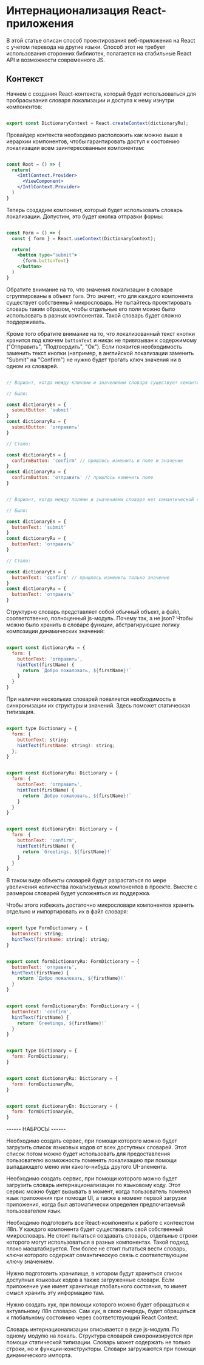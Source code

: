 # Интернационализация React-приложения

В этой статье описан способ проектирования веб-приложения на React с учетом перевода на другие языки. Способ этот не требует использования сторонних библиотек, полагается на стабильные React API и возможности современного JS.

## Контекст

Начнем с создания React-контекста, который будет использоваться для пробрасывания словаря локализации и доступа к нему изнутри компонентов:

```js

export const DictionaryContext = React.createContext(dictionaryRu);

```

Провайдер контекста необходимо расположить как можно выше в иерархии компонентов, чтобы гарантировать доступ к состоянию локализации всем заинтересованным компонентам:

```jsx

const Root = () => {
  return(
    <IntlContext.Provider>
      <ViewComponent>
    </IntlContext.Provider>
  )
}

```

Теперь создадим компонент, который будет использовать словарь локализации. Допустим, это будет кнопка отправки формы:

```jsx

const Form = () => {
  const { form } = React.useContext(DictionaryContext);

  return(
    <button type="submit">
      {form.buttonText}
    </button>
  )
}

```

Обратите внимание на то, что значения локализации в словаре сгруппированы в объект `form`. Это значит, что для каждого компонента существует собственный микрословарь. Не пытайтесь проектировать словарь таким образом, чтобы отдельные его поля можно было использовать в разных компонентах. Такой словарь будет сложно поддерживать.

Кроме того обратите внимание на то, что локализованный текст кнопки хранится под ключем `buttonText` и никак не привязыван к содержимому ("Отправить", "Подтвердить", "Ок"). Если появится необходимость заменить текст кнопки (например, в английской локализации заменить "Submit" на "Confirm") не нужно будет трогать ключ значения ни в одном из словарей.

```js

// Вариант, когда между ключами и значениями словаря существует семантическая связь, которую нужно поддерживать.

// Было:

const dictionaryEn = {
  submitButton: 'submit'
}
const dictionaryRu = {
  submitButton: 'отправить'
}

// Стало:

const dictionaryEn = {
  confirmButton: 'confirm' // пришлось изменить и поле и значение
}
const dictionaryRu = {
  confirmButton: 'отправить' // пришлось изменить поле
}

```

```js

// Вариант, когда между полями и значениями словаря нет семантической связи.

// Было:

const dictionaryEn = {
  buttonText: 'submit'
}
const dictionaryRu = {
  buttonText: 'отправить'
}

// Стало:

const dictionaryEn = {
  buttonText: 'confirm' // пришлось изменить только значение
}
const dictionaryRu = {
  buttonText: 'отправить'
}

```

Структурно словарь представляет собой обычный объект, а файл, соответственно, полноценный js-модуль. Почему так, а не json? Чтобы можно было хранить в словаре функции, абстрагирующие логику композиции динамических значений:

```js

export const dictionaryRu = {
  form: {
    buttonText: 'отправить',
    hintText(firstName) {
      return `Добро пожаловать, ${firstName}!`
    }
  }
}

```

При наличии нескольких словарей появляется необходимость в синхронизации их структуры и значений. Здесь поможет статическая типизация.

```js

export type Dictionary = {
  form: {
    buttonText: string;
    hintText(firstName: string): string;
  };
}

```

```js

export const dictionaryRu: Dictionary = {
  form: {
    buttonText: 'отправить',
    hintText(firstName) {
      return `Добро пожаловать, ${firstName}!`
    }
  }
}

```

```js

export const dictionaryEn: Dictionary = {
  form: {
    buttonText: 'confirm',
    hintText(firstName) {
      return `Greetings, ${firstName}!`
    }
  }
}

```

В таком виде объекты словарей будут разрастаться по мере увеличения количества локализуемых компонентов в проекте. Вместе с размером словарей будет усложняться их поддержка.

Чтобы этого избежать достаточно микрословари компонентов хранить отдельно и импортировать их в файл словаря:

```js

export type FormDictionary = {
  buttonText: string;
  hintText(firstName: string): string;
}

```

```js

export const formDictionaryRu: FormDictionary = {
  buttonText: 'отправить',
  hintText(firstName) {
    return `Добро пожаловать, ${firstName}!`
  }
}

```

```js

export const formDictionaryEn: FormDictionary = {
  buttonText: 'confirm',
  hintText(firstName) {
    return `Greetings, ${firstName}!`
  }
}

```

```js

export type Dictionary = {
  form: FormDictionary;
}

```

```js

export const dictionaryRu: Dictionary = {
  form: formDictionaryRu,
}

```

```js

export const dictionaryEn: Dictionary = {
  form: formDictionaryEn,
}

```


------ НАБРОСЫ ------

Необходимо создать сервис, при помощи которого можно будет загрузить список языковых кодов от всех доступных словарей. Этот список потом можно будет использовать для предоставления пользователю возможность поменять локализацию при помощи выпадающего меню или какого-нибудь другого UI-элемента.

Необходимо создать сервис, при помощи которого можно будет загрузить словарь интернационализации по языковому коду. Этот сервис можно будет вызывать в момент, когда пользователь поменял язык приложения при помощи UI, а также в момент первой загрузки приложения, когда был автоматически определен предпочитаемый пользователем язык.

Необходимо подготовить все React-компоненты к работе с контекстом i18n. У каждого компонента будет существовать свой собственный микрословарь. Не стоит пытаться создавать словарь, отдельные строки которого могут использоваться в разных компонентах. Такой подход плохо масштабируется. Тем более не стоит пытаться вести словарь, ключи которого содержат семантическую связь с соответствующим ключу значением.

Нужно подготовить хранилище, в котором будут храниться список доступных языковых кодов а также загруженные словари. Если приложение уже имеет хранилище глобального состояния, то имеет смысл хранить эту информацию там.

Нужно создать хук, при помощи которого можно будет обращаться к актуальному i18n словарю. Сам хук, в свою очередь, будет обращаться к глобальному состоянию через соответствующий React Context.

Словарь интернационализации описывается в виде js-модуля. По одному модулю на локаль. Структура словарей синхронизируется при помощи статической типизации. Словарь может содержать не только строки, но и функции-конструкторы. Словари загружаются при помощи динамического импорта.